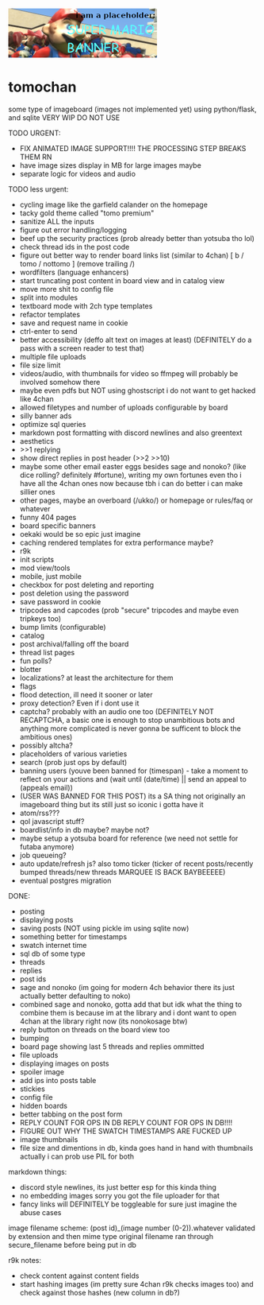 ![silly mario banner that says "i am a placeholder: SUPER MARIO BANNER" and the picture is a bunch of fucked up marios in gm_construct](static/banners/placeholderbanner.png)
# tomochan

some type of imageboard (images not implemented yet) using python/flask, and sqlite
VERY WIP DO NOT USE

TODO URGENT:
- FIX ANIMATED IMAGE SUPPORT!!!! THE PROCESSING STEP BREAKS THEM RN
- have image sizes display in MB for large images maybe
- separate logic for videos and audio

TODO less urgent:
- cycling image like the garfield calander on the homepage
- tacky gold theme called "tomo premium"
- sanitize ALL the inputs
- figure out error handling/logging
- beef up the security practices (prob already better than yotsuba tho lol)
- check thread ids in the post code
- figure out better way to render board links list (similar to 4chan) [ b / tomo / nottomo ] (remove trailing /)
- wordfilters (language enhancers)
- start truncating post content in board view and in catalog view
- move more shit to config file
- split into modules
- textboard mode with 2ch type templates
- refactor templates
- save and request name in cookie
- ctrl-enter to send
- better accessibility (deffo alt text on images at least) (DEFINITELY do a pass with a screen reader to test that)
- multiple file uploads
- file size limit
- videos/audio, with thumbnails for video so ffmpeg will probably be involved somehow there
- maybe even pdfs but NOT using ghostscript i do not want to get hacked like 4chan
- allowed filetypes and number of uploads configurable by board
- silly banner ads
- optimize sql queries
- markdown post formatting with discord newlines and also greentext
- aesthetics
- \>\>1 replying
- show direct replies in post header (\>\>2 \>\>10)
- maybe some other email easter eggs besides sage and nonoko? (like dice rolling? definitely #fortune), writing my own fortunes even tho i have all the 4chan ones now because tbh i can do better i can make sillier ones
- other pages, maybe an overboard (/ukko/) or homepage or rules/faq or whatever
- funny 404 pages
- board specific banners
- oekaki would be so epic just imagine
- caching rendered templates for extra performance maybe?
- r9k
- init scripts
- mod view/tools
- mobile, just mobile
- checkbox for post deleting and reporting
- post deletion using the password
- save password in cookie
- tripcodes and capcodes (prob "secure" tripcodes and maybe even tripkeys too)
- bump limits (configurable)
- catalog
- post archival/falling off the board
- thread list pages
- fun polls?
- blotter
- localizations? at least the architecture for them
- flags
- flood detection, ill need it sooner or later
- proxy detection? Even if i dont use it
- captcha? probably with an audio one too (DEFINITELY NOT RECAPTCHA, a basic one is enough to stop unambitious bots and anything more complicated is never gonna be sufficent to block the ambitious ones)
- possibly altcha?
- placeholders of various varieties
- search (prob just ops by default)
- banning users (youve been banned for (timespan) - take a moment to reflect on your actions and (wait until (date/time) || send an appeal to (appeals email))
- (USER WAS BANNED FOR THIS POST) its a SA thing not originally an imageboard thing but its still just so iconic i gotta have it
- atom/rss???
- qol javascript stuff?
- boardlist/info in db maybe? maybe not?
- maybe setup a yotsuba board for reference (we need not settle for futaba anymore)
- job queueing?
- auto update/refresh js? also tomo ticker (ticker of recent posts/recently bumped threads/new threads MARQUEE IS BACK BAYBEEEEE)
- eventual postgres migration

DONE:
- posting
- displaying posts
- saving posts (NOT using pickle im using sqlite now)
- something better for timestamps
- swatch internet time
- sql db of some type
- threads
- replies
- post ids
- sage and nonoko (im going for modern 4ch behavior there its just actually better defaulting to noko)
- combined sage and nonoko, gotta add that but idk what the thing to combine them is because im at the library and i dont want to open 4chan at the library right now (its nonokosage btw)
- reply button on threads on the board view too
- bumping
- board page showing last 5 threads and replies ommitted
- file uploads
- displaying images on posts
- spoiler image
- add ips into posts table
- stickies
- config file
- hidden boards
- better tabbing on the post form
- REPLY COUNT FOR OPS IN DB REPLY COUNT FOR OPS IN DB!!!!
- FIGURE OUT WHY THE SWATCH TIMESTAMPS ARE FUCKED UP
- image thumbnails
- file size and dimentions in db, kinda goes hand in hand with thumbnails actually i can prob use PIL for both

markdown things:
- discord style newlines, its just better esp for this kinda thing
- no embedding images sorry you got the file uploader for that
- fancy links will DEFINITELY be toggleable for sure just imagine the abuse cases

image filename scheme:
(post id)_(image number (0-2)).whatever
validated by extension and then mime type
original filename ran through secure_filename before being put in db


r9k notes:
- check content against content fields
- start hashing images (im pretty sure 4chan r9k checks images too) and check against those hashes (new column in db?)

